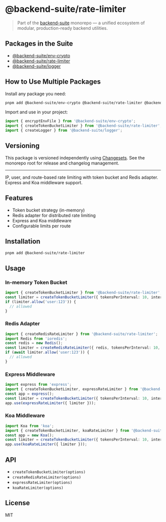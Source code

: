 # @backend-suite/rate-limiter

> Part of the [backend-suite](https://github.com/your-org/backend-suite) monorepo — a unified ecosystem of modular, production-ready backend utilities.

## Packages in the Suite
- [@backend-suite/env-crypto](../env-crypto)
- [@backend-suite/rate-limiter](../rate-limiter)
- [@backend-suite/logger](../logger)

## How to Use Multiple Packages
Install any package you need:
```sh
pnpm add @backend-suite/env-crypto @backend-suite/rate-limiter @backend-suite/logger
```

Import and use in your project:
```ts
import { encryptEnvFile } from '@backend-suite/env-crypto';
import { createTokenBucketLimiter } from '@backend-suite/rate-limiter';
import { createLogger } from '@backend-suite/logger';
```

## Versioning
This package is versioned independently using [Changesets](https://github.com/changesets/changesets). See the monorepo root for release and changelog management.

---

IP, user, and route-based rate limiting with token bucket and Redis adapter. Express and Koa middleware support.

## Features
- Token bucket strategy (in-memory)
- Redis adapter for distributed rate limiting
- Express and Koa middleware
- Configurable limits per route

## Installation
```sh
pnpm add @backend-suite/rate-limiter
```

## Usage

### In-memory Token Bucket
```ts
import { createTokenBucketLimiter } from '@backend-suite/rate-limiter';
const limiter = createTokenBucketLimiter({ tokensPerInterval: 10, interval: 'minute' });
if (limiter.allow('user:123')) {
  // allowed
}
```

### Redis Adapter
```ts
import { createRedisRateLimiter } from '@backend-suite/rate-limiter';
import Redis from 'ioredis';
const redis = new Redis();
const limiter = createRedisRateLimiter({ redis, tokensPerInterval: 10, interval: 'minute' });
if (await limiter.allow('user:123')) {
  // allowed
}
```

### Express Middleware
```ts
import express from 'express';
import { createTokenBucketLimiter, expressRateLimiter } from '@backend-suite/rate-limiter';
const app = express();
const limiter = createTokenBucketLimiter({ tokensPerInterval: 10, interval: 'minute' });
app.use(expressRateLimiter({ limiter }));
```

### Koa Middleware
```ts
import Koa from 'koa';
import { createTokenBucketLimiter, koaRateLimiter } from '@backend-suite/rate-limiter';
const app = new Koa();
const limiter = createTokenBucketLimiter({ tokensPerInterval: 10, interval: 'minute' });
app.use(koaRateLimiter({ limiter }));
```

## API
- `createTokenBucketLimiter(options)`
- `createRedisRateLimiter(options)`
- `expressRateLimiter(options)`
- `koaRateLimiter(options)`

## License
MIT 